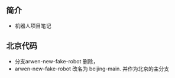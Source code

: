 ## 简介

+ 机器人项目笔记

## 北京代码

+ 分支arwen-new-fake-robot 删除，
+ arwen-new-fake-robot 改名为 beijing-main. 并作为北京的主分支